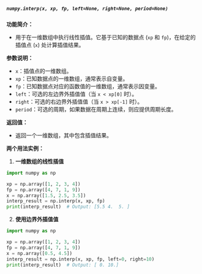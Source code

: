 ##### `numpy.interp(x, xp, fp, left=None, right=None, period=None)`
**功能简介：**
- 用于在一维数组中执行线性插值。它基于已知的数据点 (`xp` 和 `fp`)，在给定的插值点 (`x`) 处计算插值结果。

**参数说明：**
- `x`：插值点的一维数组。
- `xp`：已知数据点的一维数组，通常表示自变量。
- `fp`：已知数据点对应的函数值的一维数组，通常表示因变量。
- `left`：可选的左边界外插值值（当 `x < xp[0]` 时）。
- `right`：可选的右边界外插值值（当 `x > xp[-1]` 时）。
- `period`：可选的周期，如果数据在周期上连续，则应提供周期长度。

**返回值：**
- 返回一个一维数组，其中包含插值结果。

**两个用法实例：**
1. **一维数组的线性插值**
```python
import numpy as np

xp = np.array([1, 2, 3, 4])
fp = np.array([4, 7, 1, 9])
x = np.array([1.5, 2.5, 3.5])
interp_result = np.interp(x, xp, fp)
print(interp_result)  # Output: [5.5 4.  5. ]
```

2. **使用边界外插值值**
```python
import numpy as np

xp = np.array([1, 2, 3, 4])
fp = np.array([4, 7, 1, 9])
x = np.array([0.5, 4.5])
interp_result = np.interp(x, xp, fp, left=0, right=10)
print(interp_result)  # Output: [ 0. 10.]
```

